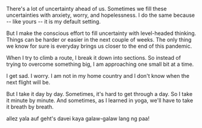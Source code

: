 There's a lot of uncertainty ahead of us. Sometimes we fill these uncertainties with anxiety, worry, and hopelessness. I do the same because -- like yours -- it is my default setting.

But I make the conscious effort to fill uncertainty with level-headed thinking. Things can be harder or easier in the next couple of weeks. The only thing we know for sure is everyday brings us closer to the end of this pandemic.

When I try to climb a route, I break it down into sections. So instead of trying to overcome something big, I am approaching one small bit at a time.

I get sad. I worry. I am not in my home country and I don't know when the next flight will be. 

But I take it day by day. Sometimes, it's hard to get through a day. So I take it minute by minute. And sometimes, as I learned in yoga, we'll have to take it breath by breath. 

allez
yala
auf geht's
davei
kaya
galaw-galaw lang ng paa!
